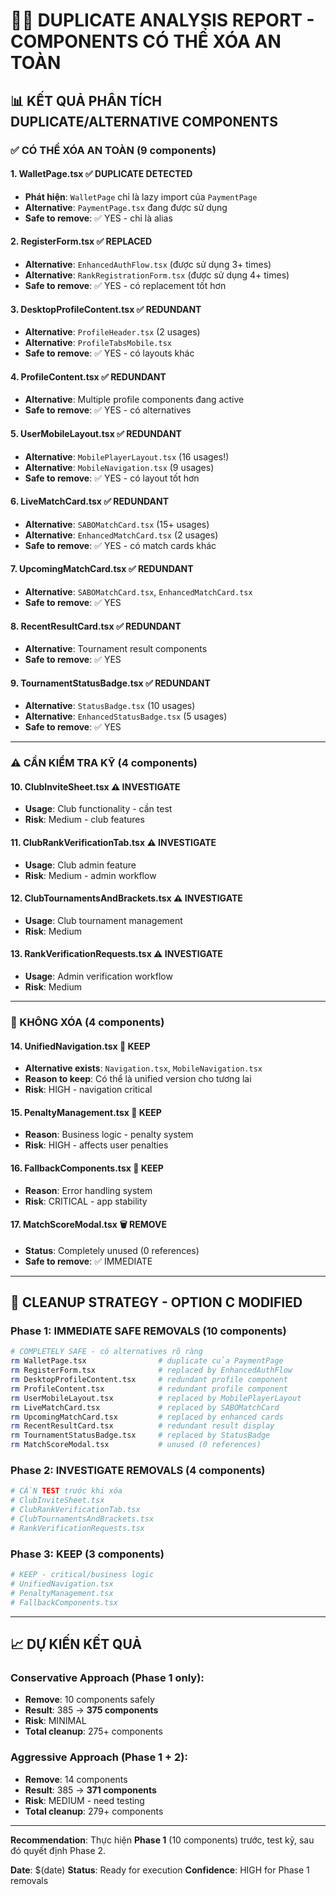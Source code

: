 # 🕵️‍♂️ DUPLICATE ANALYSIS REPORT - COMPONENTS CÓ THỂ XÓA AN TOÀN

## 📊 KẾT QUẢ PHÂN TÍCH DUPLICATE/ALTERNATIVE COMPONENTS

### ✅ CÓ THỂ XÓA AN TOÀN (9 components)

#### 1. **WalletPage.tsx** ✅ DUPLICATE DETECTED
- **Phát hiện**: `WalletPage` chỉ là lazy import của `PaymentPage`
- **Alternative**: `PaymentPage.tsx` đang được sử dụng
- **Safe to remove**: ✅ YES - chỉ là alias

#### 2. **RegisterForm.tsx** ✅ REPLACED  
- **Alternative**: `EnhancedAuthFlow.tsx` (được sử dụng 3+ times)
- **Alternative**: `RankRegistrationForm.tsx` (được sử dụng 4+ times)
- **Safe to remove**: ✅ YES - có replacement tốt hơn

#### 3. **DesktopProfileContent.tsx** ✅ REDUNDANT
- **Alternative**: `ProfileHeader.tsx` (2 usages)
- **Alternative**: `ProfileTabsMobile.tsx` 
- **Safe to remove**: ✅ YES - có layouts khác

#### 4. **ProfileContent.tsx** ✅ REDUNDANT
- **Alternative**: Multiple profile components đang active
- **Safe to remove**: ✅ YES - có alternatives

#### 5. **UserMobileLayout.tsx** ✅ REDUNDANT
- **Alternative**: `MobilePlayerLayout.tsx` (16 usages!)
- **Alternative**: `MobileNavigation.tsx` (9 usages)
- **Safe to remove**: ✅ YES - có layout tốt hơn

#### 6. **LiveMatchCard.tsx** ✅ REDUNDANT
- **Alternative**: `SABOMatchCard.tsx` (15+ usages)
- **Alternative**: `EnhancedMatchCard.tsx` (2 usages)
- **Safe to remove**: ✅ YES - có match cards khác

#### 7. **UpcomingMatchCard.tsx** ✅ REDUNDANT
- **Alternative**: `SABOMatchCard.tsx`, `EnhancedMatchCard.tsx`
- **Safe to remove**: ✅ YES

#### 8. **RecentResultCard.tsx** ✅ REDUNDANT  
- **Alternative**: Tournament result components
- **Safe to remove**: ✅ YES

#### 9. **TournamentStatusBadge.tsx** ✅ REDUNDANT
- **Alternative**: `StatusBadge.tsx` (10 usages)
- **Alternative**: `EnhancedStatusBadge.tsx` (5 usages)
- **Safe to remove**: ✅ YES

---

### ⚠️ CẦN KIỂM TRA KỸ (4 components)

#### 10. **ClubInviteSheet.tsx** ⚠️ INVESTIGATE
- **Usage**: Club functionality - cần test
- **Risk**: Medium - club features

#### 11. **ClubRankVerificationTab.tsx** ⚠️ INVESTIGATE  
- **Usage**: Club admin feature
- **Risk**: Medium - admin workflow

#### 12. **ClubTournamentsAndBrackets.tsx** ⚠️ INVESTIGATE
- **Usage**: Club tournament management
- **Risk**: Medium

#### 13. **RankVerificationRequests.tsx** ⚠️ INVESTIGATE
- **Usage**: Admin verification workflow
- **Risk**: Medium

---

### 🚨 KHÔNG XÓA (4 components)

#### 14. **UnifiedNavigation.tsx** 🚨 KEEP
- **Alternative exists**: `Navigation.tsx`, `MobileNavigation.tsx`
- **Reason to keep**: Có thể là unified version cho tương lai
- **Risk**: HIGH - navigation critical

#### 15. **PenaltyManagement.tsx** 🚨 KEEP
- **Reason**: Business logic - penalty system
- **Risk**: HIGH - affects user penalties

#### 16. **FallbackComponents.tsx** 🚨 KEEP  
- **Reason**: Error handling system
- **Risk**: CRITICAL - app stability

#### 17. **MatchScoreModal.tsx** 🗑️ REMOVE
- **Status**: Completely unused (0 references)
- **Safe to remove**: ✅ IMMEDIATE

---

## 🎯 CLEANUP STRATEGY - OPTION C MODIFIED

### Phase 1: IMMEDIATE SAFE REMOVALS (10 components)
```bash
# COMPLETELY SAFE - có alternatives rõ ràng
rm WalletPage.tsx                # duplicate của PaymentPage
rm RegisterForm.tsx              # replaced by EnhancedAuthFlow
rm DesktopProfileContent.tsx     # redundant profile component
rm ProfileContent.tsx            # redundant profile component  
rm UserMobileLayout.tsx          # replaced by MobilePlayerLayout
rm LiveMatchCard.tsx             # replaced by SABOMatchCard
rm UpcomingMatchCard.tsx         # replaced by enhanced cards
rm RecentResultCard.tsx          # redundant result display
rm TournamentStatusBadge.tsx     # replaced by StatusBadge
rm MatchScoreModal.tsx           # unused (0 references)
```

### Phase 2: INVESTIGATE REMOVALS (4 components)
```bash
# CẦN TEST trước khi xóa
# ClubInviteSheet.tsx
# ClubRankVerificationTab.tsx  
# ClubTournamentsAndBrackets.tsx
# RankVerificationRequests.tsx
```

### Phase 3: KEEP (3 components)
```bash
# KEEP - critical/business logic
# UnifiedNavigation.tsx
# PenaltyManagement.tsx
# FallbackComponents.tsx
```

---

## 📈 DỰ KIẾN KẾT QUẢ

### Conservative Approach (Phase 1 only):
- **Remove**: 10 components safely
- **Result**: 385 → **375 components**
- **Risk**: MINIMAL
- **Total cleanup**: 275+ components

### Aggressive Approach (Phase 1 + 2):
- **Remove**: 14 components  
- **Result**: 385 → **371 components**
- **Risk**: MEDIUM - need testing
- **Total cleanup**: 279+ components

---

**Recommendation**: Thực hiện **Phase 1** (10 components) trước, test kỹ, sau đó quyết định Phase 2.

**Date**: $(date)
**Status**: Ready for execution
**Confidence**: HIGH for Phase 1 removals
